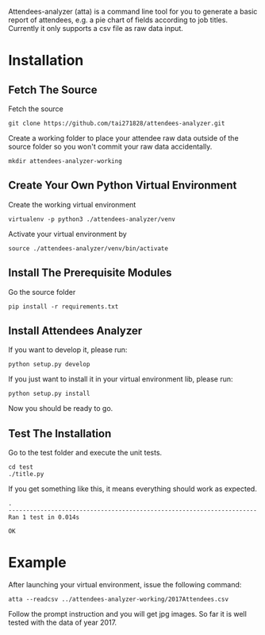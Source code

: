 
Attendees-analyzer (atta) is a command line tool for you to generate a basic
 report of attendees, e.g. a pie chart of fields according to job titles. 
 Currently it only supports a csv file as raw data input.

# Installation

## Fetch The Source

Fetch the source

```git clone https://github.com/tai271828/attendees-analyzer.git```

Create a working folder to place your attendee raw data outside of the 
source folder so you won't commit your raw data accidentally.

```mkdir attendees-analyzer-working```

## Create Your Own Python Virtual Environment

Create the working virtual environment

```virtualenv -p python3 ./attendees-analyzer/venv```

Activate your virtual environment by

```source ./attendees-analyzer/venv/bin/activate```

## Install The Prerequisite Modules

Go the source folder

```pip install -r requirements.txt```


## Install Attendees Analyzer

If you want to develop it, please run:

```python setup.py develop```

If you just want to install it in your virtual environment lib, please run:

```python setup.py install```

Now you should be ready to go.

## Test The Installation

Go to the test folder and execute the unit tests.

```
cd test
./title.py
```
If you get something like this, it means everything should work as expected.

```
.
----------------------------------------------------------------------
Ran 1 test in 0.014s

OK
```


# Example

After launching your virtual environment, issue the following command:

```atta --readcsv ../attendees-analyzer-working/2017Attendees.csv```

Follow the prompt instruction and you will get jpg images. So far it is well
 tested with the data of year 2017.
 
